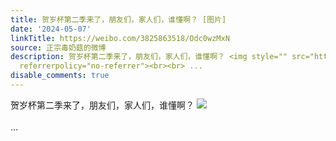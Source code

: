 ```yaml
---
title: 贺岁杯第二季来了，朋友们，家人们，谁懂啊？ [图片]
date: '2024-05-07'
linkTitle: https://weibo.com/3825863518/Odc0wzMxN
source: 正宗毒奶菇的微博
description: 贺岁杯第二季来了，朋友们，家人们，谁懂啊？ <img style="" src="https://tvax3.sinaimg.cn/large/e40a0b5ely1hph2hwnbroj20mh0mf4go.jpg"
  referrerpolicy="no-referrer"><br><br> ...
disable_comments: true
---
```

贺岁杯第二季来了，朋友们，家人们，谁懂啊？ <img style="" src="https://tvax3.sinaimg.cn/large/e40a0b5ely1hph2hwnbroj20mh0mf4go.jpg" referrerpolicy="no-referrer"><br><br> ...